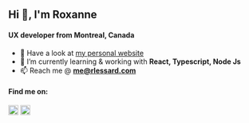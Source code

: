 <h2 align="left">Hi 👋, I'm Roxanne</h2>
<h4 align="left">UX developer from Montreal, Canada</h4>

- 🔭 Have a look at [my personal website](https://www.rlessard.com)
- 🌱 I’m currently learning & working with **React, Typescript, Node Js**
- 📫 Reach me @ **me@rlessard.com**

<h4 align="left">Find me on:</h4>
<p align="left">
<a href="https://linkedin.com/in/roxannelessard" target="blank"><img align="center" src="https://raw.githubusercontent.com/rahuldkjain/github-profile-readme-generator/master/src/images/icons/Social/linked-in-alt.svg" alt="roxannelessard" height="20" width="20" /></a>
<a href="https://instagram.com/lessard.roxanne" target="blank"><img align="center" src="https://raw.githubusercontent.com/rahuldkjain/github-profile-readme-generator/master/src/images/icons/Social/instagram.svg" alt="lessard.roxanne" height="20" width="20" /></a>
</p>
